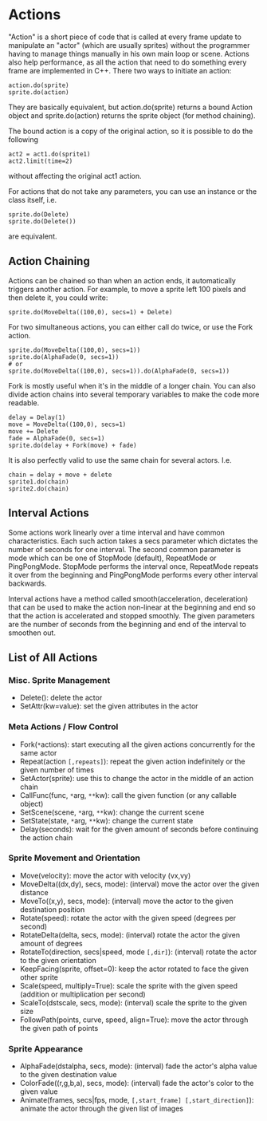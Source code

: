 # Actions #

"Action" is a short piece of code that is called at every frame update to manipulate an "actor" (which are usually sprites) without the programmer having to manage things manually in his own main loop or scene. Actions also help performance, as all the action that need to do something every frame are implemented in C++. There two ways to initiate an action:

```
action.do(sprite)
sprite.do(action)
```

They are basically equivalent, but action.do(sprite) returns a bound Action object and sprite.do(action) returns the sprite object (for method chaining).

The bound action is a copy of the original action, so it is possible to do the following

```
act2 = act1.do(sprite1)
act2.limit(time=2)
```

without affecting the original act1 action.

For actions that do not take any parameters, you can use an instance or the class itself, i.e.

```
sprite.do(Delete)
sprite.do(Delete())
```

are equivalent.

## Action Chaining ##

Actions can be chained so than when an action ends, it automatically triggers another action. For example, to move a sprite left 100 pixels and then delete it, you could write:

```
sprite.do(MoveDelta((100,0), secs=1) + Delete)
```

For two simultaneous actions, you can either call do twice, or use the Fork action.

```
sprite.do(MoveDelta((100,0), secs=1))
sprite.do(AlphaFade(0, secs=1))
# or
sprite.do(MoveDelta((100,0), secs=1)).do(AlphaFade(0, secs=1))
```

Fork is mostly useful when it's in the middle of a longer chain. You can also divide action chains into several temporary variables to make the code more readable.

```
delay = Delay(1)
move = MoveDelta((100,0), secs=1)
move += Delete
fade = AlphaFade(0, secs=1)
sprite.do(delay + Fork(move) + fade)
```

It is also perfectly valid to use the same chain for several actors. I.e.

```
chain = delay + move + delete
sprite1.do(chain)
sprite2.do(chain)
```

## Interval Actions ##

Some actions work linearly over a time interval and have common characteristics. Each such action takes a secs parameter which dictates the number of seconds for one interval. The second common parameter is mode which can be one of StopMode (default), RepeatMode or PingPongMode. StopMode performs the interval once, RepeatMode repeats it over from the beginning and PingPongMode performs every other interval backwards.

Interval actions have a method called smooth(acceleration, deceleration) that can be used to make the action non-linear at the beginning and end so that the action is accelerated and stopped smoothly. The given parameters are the number of seconds from the beginning and end of the interval to smoothen out.
## List of All Actions ##
### Misc. Sprite Management ###

  * Delete(): delete the actor
  * SetAttr(kw=value): set the given attributes in the actor

### Meta Actions / Flow Control ###

  * Fork(`*`actions): start executing all the given actions concurrently for the same actor
  * Repeat(action `[,repeats]`): repeat the given action indefinitely or the given number of times
  * SetActor(sprite): use this to change the actor in the middle of an action chain
  * CallFunc(func, `*`arg, `**`kw): call the given function (or any callable object)
  * SetScene(scene, `*`arg, `**`kw): change the current scene
  * SetState(state, `*`arg, `**`kw): change the current state
  * Delay(seconds): wait for the given amount of seconds before continuing the action chain

### Sprite Movement and Orientation ###

  * Move(velocity): move the actor with velocity (vx,vy)
  * MoveDelta((dx,dy), secs, mode): (interval) move the actor over the given distance
  * MoveTo((x,y), secs, mode): (interval) move the actor to the given destination position
  * Rotate(speed): rotate the actor with the given speed (degrees per second)
  * RotateDelta(delta, secs, mode): (interval) rotate the actor the given amount of degrees
  * RotateTo(direction, secs|speed, mode `[,dir]`): (interval) rotate the actor to the given orientation
  * KeepFacing(sprite, offset=0): keep the actor rotated to face the given other sprite
  * Scale(speed, multiply=True): scale the sprite with the given speed (addition or multiplication per second)
  * ScaleTo(dstscale, secs, mode): (interval) scale the sprite to the given size
  * FollowPath(points, curve, speed, align=True): move the actor through the given path of points

### Sprite Appearance ###

  * AlphaFade(dstalpha, secs, mode): (interval) fade the actor's alpha value to the given destination value
  * ColorFade((r,g,b,a), secs, mode): (interval) fade the actor's color to the given value
  * Animate(frames, secs|fps, mode, `[,start_frame] [,start_direction]`): animate the actor through the given list of images